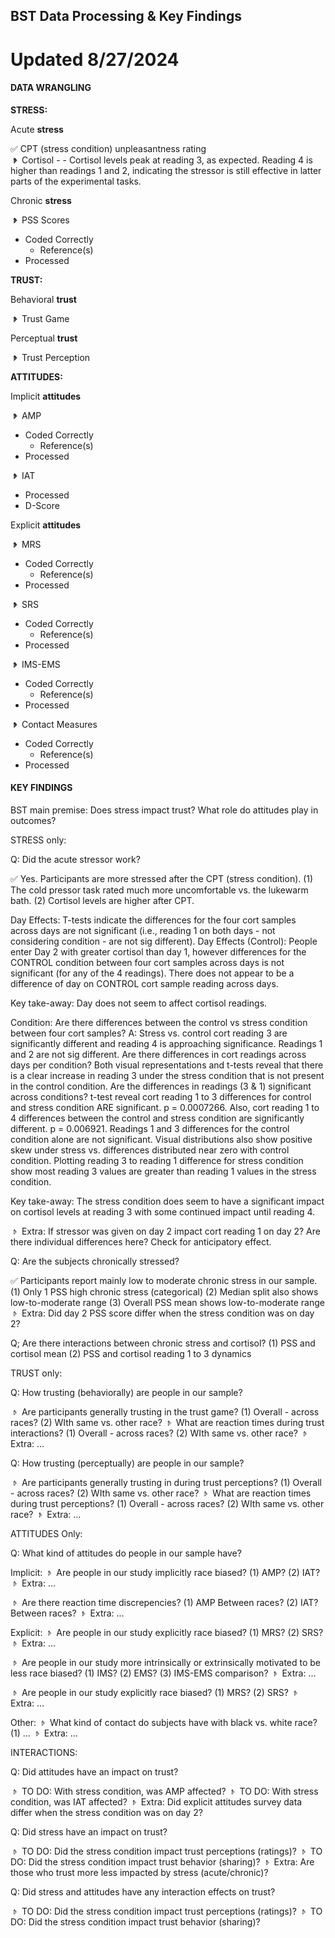 ## BST Data Processing & Key Findings ####

# Updated 8/27/2024


#### DATA WRANGLING ####

**STRESS:** 

Acute **stress**

✅ CPT (stress condition) unpleasantness rating  
**𝤿**  Cortisol - - Cortisol levels peak at reading 3, as expected. Reading 4 is higher than readings 1 and 2, indicating the stressor is still effective in latter parts of the experimental tasks.

Chronic **stress**

**𝤿**  PSS Scores

* Coded Correctly  
  * Reference(s)  
* Processed

**TRUST:** 

Behavioral **trust**

**𝤿** Trust Game

Perceptual **trust**

**𝤿** Trust Perception

**ATTITUDES:** 

Implicit **attitudes**

**𝤿** AMP

* Coded Correctly  
  * Reference(s)  
* Processed

**𝤿** IAT

* Processed  
* D-Score

Explicit **attitudes**

**𝤿** MRS

* Coded Correctly  
  * Reference(s)  
* Processed

**𝤿** SRS

* Coded Correctly  
  * Reference(s)  
* Processed

**𝤿** IMS-EMS

* Coded Correctly  
  * Reference(s)  
* Processed

**𝤿** Contact Measures

* Coded Correctly  
  * Reference(s)  
* Processed


#### KEY FINDINGS ####


BST main premise: Does stress impact trust?  What role do attitudes play in outcomes?

STRESS only: 

Q: Did the acute stressor work? 

✅ Yes. Participants are more stressed after the CPT (stress condition).
(1) The cold pressor task rated much more uncomfortable vs. the lukewarm bath.
(2) Cortisol levels are higher after CPT.

Day Effects:
    T-tests indicate the differences for the four cort samples across days are not significant (i.e., reading 1 on both days - not considering condition - are not sig different).
    Day Effects (Control): People enter Day 2 with greater cortisol than day 1, however differences for the CONTROL condition between four cort samples across days is not significant (for any of the 4 readings). There does not appear to be a difference of day on CONTROL cort sample reading across days.

Key take-away: Day does not seem to affect cortisol readings.

Condition: 
  Are there differences between the control vs stress condition between four cort samples?  A: Stress vs. control cort reading 3 are significantly different and reading 4 is approaching significance.  Readings 1 and 2 are not sig different. 
  Are there differences in cort readings across days per condition? Both visual representations and t-tests reveal that there is a clear increase in reading 3 under the stress condition that is not present in the control condition.
  Are the differences in readings (3 & 1) significant across conditions? t-test reveal cort reading 1 to 3 differences for control and stress condition ARE significant. p = 0.0007266. Also, cort reading 1 to 4 differences between the control and stress condition are significantly different. p = 0.006921. 
  Readings 1 and 3 differences for the control condition alone are not significant. Visual distributions also show positive skew under stress vs. differences distributed near zero with control condition. Plotting reading 3 to reading 1 difference for stress condition show most reading 3 values are greater than reading 1 values in the stress condition.
  
Key take-away: The stress condition does seem to have a significant impact on cortisol levels at reading 3 with some continued impact until reading 4.

𝤿 Extra: If stressor was given on day 2 impact cort reading 1 on day 2?  Are there individual differences here?  Check for anticipatory effect.

Q: Are the subjects chronically stressed? 

✅ Participants report mainly low to moderate chronic stress in our sample.
(1) Only 1 PSS high chronic stress (categorical)
(2) Median split also shows low-to-moderate range
(3) Overall PSS mean shows low-to-moderate range
𝤿 Extra: Did day 2 PSS score differ when the stress condition was on day 2?

Q; Are there interactions between chronic stress and cortisol?
(1) PSS and cortisol mean
(2) PSS and cortisol reading 1 to 3 dynamics



TRUST only: 

Q: How trusting (behaviorally) are people in our sample? 

𝤿 Are participants generally trusting in the trust game?
(1) Overall - across races?
(2) WIth same vs. other race?
𝤿 What are reaction times during trust interactions?
(1) Overall - across races?
(2) WIth same vs. other race?
𝤿 Extra: …

Q: How trusting (perceptually) are people in our sample? 

𝤿 Are participants generally trusting in during trust perceptions?
(1) Overall - across races?
(2) WIth same vs. other race?
𝤿 What are reaction times during trust perceptions?
(1) Overall - across races?
(2) WIth same vs. other race?
𝤿 Extra: …


ATTITUDES Only: 

Q: What kind of attitudes do people in our sample have? 

Implicit:
𝤿 Are people in our study implicitly race biased?
(1) AMP?
(2) IAT?
𝤿 Extra: …

𝤿 Are there reaction time discrepencies?
(1) AMP
Between races?
(2) IAT?
Between races?
𝤿 Extra: …

Explicit:
𝤿 Are people in our study explicitly race biased?
(1) MRS?
(2) SRS?
𝤿 Extra: …

𝤿 Are people in our study more intrinsically or extrinsically motivated to be less race biased?
(1) IMS?
(2) EMS?
(3) IMS-EMS comparison?
𝤿 Extra: …

𝤿 Are people in our study explicitly race biased?
(1) MRS?
(2) SRS?
𝤿 Extra: …

Other:
𝤿 What kind of contact do subjects have with black vs. white race?
(1) …
𝤿 Extra: …


INTERACTIONS: 


Q: Did attitudes have an impact on trust?

𝤿 TO DO: With stress condition, was AMP affected? 
𝤿 TO DO: With stress condition, was IAT affected?
𝤿 Extra: Did explicit attitudes survey data differ when the stress condition was on day 2?


Q: Did stress have an impact on trust?

𝤿 TO DO: Did the stress condition impact trust perceptions (ratings)?
𝤿 TO DO: Did the stress condition impact trust behavior (sharing)?
𝤿 Extra: Are those who trust more less impacted by stress (acute/chronic)?


Q: Did stress and attitudes have any interaction effects on trust?

𝤿 TO DO: Did the stress condition impact trust perceptions (ratings)?
𝤿 TO DO: Did the stress condition impact trust behavior (sharing)?




